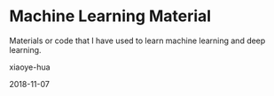 # Machine Learning Material

Materials or code that I have used to learn machine learning and deep learning.



xiaoye-hua

2018-11-07